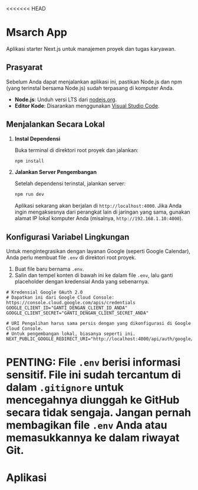 <<<<<<< HEAD
# Msarch App

Aplikasi starter Next.js untuk manajemen proyek dan tugas karyawan.

## Prasyarat

Sebelum Anda dapat menjalankan aplikasi ini, pastikan Node.js dan npm (yang terinstal bersama Node.js) sudah terpasang di komputer Anda.

- **Node.js**: Unduh versi LTS dari [nodejs.org](https://nodejs.org/).
- **Editor Kode**: Disarankan menggunakan [Visual Studio Code](https://code.visualstudio.com/).

## Menjalankan Secara Lokal

1.  **Instal Dependensi**

    Buka terminal di direktori root proyek dan jalankan:
    ```bash
    npm install
    ```

2.  **Jalankan Server Pengembangan**

    Setelah dependensi terinstal, jalankan server:
    ```bash
    npm run dev
    ```

    Aplikasi sekarang akan berjalan di `http://localhost:4000`. Jika Anda ingin mengaksesnya dari perangkat lain di jaringan yang sama, gunakan alamat IP lokal komputer Anda (misalnya, `http://192.168.1.10:4000`).

## Konfigurasi Variabel Lingkungan

Untuk mengintegrasikan dengan layanan Google (seperti Google Calendar), Anda perlu membuat file `.env` di direktori root proyek.

1.  Buat file baru bernama `.env`.
2.  Salin dan tempel konten di bawah ini ke dalam file `.env`, lalu ganti placeholder dengan kredensial Anda yang sebenarnya.

```env
# Kredensial Google OAuth 2.0
# Dapatkan ini dari Google Cloud Console: https://console.cloud.google.com/apis/credentials
GOOGLE_CLIENT_ID="GANTI_DENGAN_CLIENT_ID_ANDA"
GOOGLE_CLIENT_SECRET="GANTI_DENGAN_CLIENT_SECRET_ANDA"

# URI Pengalihan harus sama persis dengan yang dikonfigurasi di Google Cloud Console.
# Untuk pengembangan lokal, biasanya seperti ini.
NEXT_PUBLIC_GOOGLE_REDIRECT_URI="http://localhost:4000/api/auth/google/callback"
```

**PENTING**: File `.env` berisi informasi sensitif. File ini sudah tercantum di dalam `.gitignore` untuk mencegahnya diunggah ke GitHub secara tidak sengaja. Jangan pernah membagikan file `.env` Anda atau memasukkannya ke dalam riwayat Git.
=======
# Aplikasi

